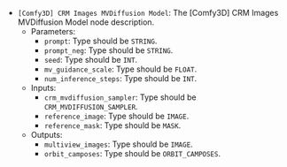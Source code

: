 - `[Comfy3D] CRM Images MVDiffusion Model`: The [Comfy3D] CRM Images MVDiffusion Model node description.
    - Parameters:
        - `prompt`: Type should be `STRING`.
        - `prompt_neg`: Type should be `STRING`.
        - `seed`: Type should be `INT`.
        - `mv_guidance_scale`: Type should be `FLOAT`.
        - `num_inference_steps`: Type should be `INT`.
    - Inputs:
        - `crm_mvdiffusion_sampler`: Type should be `CRM_MVDIFFUSION_SAMPLER`.
        - `reference_image`: Type should be `IMAGE`.
        - `reference_mask`: Type should be `MASK`.
    - Outputs:
        - `multiview_images`: Type should be `IMAGE`.
        - `orbit_camposes`: Type should be `ORBIT_CAMPOSES`.
